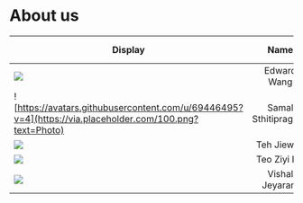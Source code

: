 # About us

Display | Name | Github Profile | Portfolio 
--------|:----:|:--------------:|:---------:
![](https://via.placeholder.com/100.png?text=Photo) | Edward Wang | [Github](https://github.com/EdwardZYWang) | [Portfolio](https://www.linkedin.com/in/edward-w-220218206/)
![https://avatars.githubusercontent.com/u/69446495?v=4](https://via.placeholder.com/100.png?text=Photo) | Samal Sthitipragyan | [Github](https://github.com/pragyan01) | [Portfolio](https://www.linkedin.com/in/pragyan01/)
![](https://via.placeholder.com/100.png?text=Photo) | Teh Jiewen | [Github](https://github.com/arvejw) | [Portfolio](www.linkedin.com/in/jiewen-teh)
![](https://avatars0.githubusercontent.com/teoziyiivy?s=100) | Teo Ziyi Ivy | [Github](https://github.com/teoziyiivy) | [Portfolio](https://www.linkedin.com/in/teoziyiivy/)
![](https://via.placeholder.com/100.png?text=Photo) | Vishal Jeyaram | [Github](https://github.com/VishalJeyaram) | [Portfolio](https://www.linkedin.com/in/vishal-j-a43b581a2)
